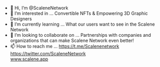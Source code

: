 - 👋 Hi, I’m @ScaleneNetwork
- 👀 I’m interested in ... Convertible NFTs & Empowering 3D Graphic Designers
- 🌱 I’m currently learning ... What our users want to see in the Scalene Network
- 💞️ I’m looking to collaborate on ... Partnerships with companies and organizations that can make Scalene Network even better!
- 📫 How to reach me ... https://t.me/Scalenenetwork  
                          https://twitter.com/ScaleneNetwork  
                          www.scalene.app

